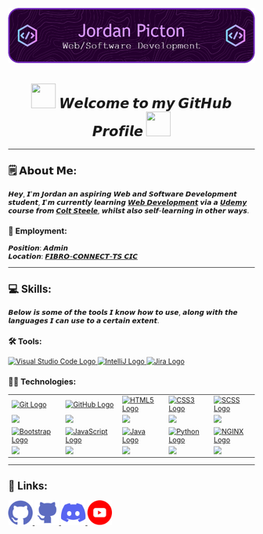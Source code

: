 <!-- Heading Image -->
<div align="center">
  <img src="images/github-header-image.png">
</div>

<!-- Welcome Section -->

<h1 align="center">
  <img width="50" height="50" src="https://media.giphy.com/media/v1.Y2lkPTc5MGI3NjExeGp5a2ZuM3Q5NmdhNGp1aTd4dXBjOWJya2FweTBnb2V0cDFvOXBtdyZlcD12MV9pbnRlcm5hbF9naWZfYnlfaWQmY3Q9cw/WFZvB7VIXBgiz3oDXE/giphy.gif">
    𝙒𝙚𝙡𝙘𝙤𝙢𝙚 𝙩𝙤 𝙢𝙮 𝙂𝙞𝙩𝙃𝙪𝙗 𝙋𝙧𝙤𝙛𝙞𝙡𝙚
  <img width="50" height="50" src="https://media.giphy.com/media/v1.Y2lkPTc5MGI3NjExeGp5a2ZuM3Q5NmdhNGp1aTd4dXBjOWJya2FweTBnb2V0cDFvOXBtdyZlcD12MV9pbnRlcm5hbF9naWZfYnlfaWQmY3Q9cw/WFZvB7VIXBgiz3oDXE/giphy.gif">
</h1>
<hr />

<!-- About Me  Font used = Maths Sans Italic Bold-->

## 🗒️ 𝗔𝗯𝗼𝘂𝘁 𝗠𝗲:
𝙃𝙚𝙮, 𝙄'𝙢 𝙅𝙤𝙧𝙙𝙖𝙣 𝙖𝙣 𝙖𝙨𝙥𝙞𝙧𝙞𝙣𝙜 𝙒𝙚𝙗 𝙖𝙣𝙙 𝙎𝙤𝙛𝙩𝙬𝙖𝙧𝙚 𝘿𝙚𝙫𝙚𝙡𝙤𝙥𝙢𝙚𝙣𝙩 𝙨𝙩𝙪𝙙𝙚𝙣𝙩, 𝙄'𝙢 𝙘𝙪𝙧𝙧𝙚𝙣𝙩𝙡𝙮 𝙡𝙚𝙖𝙧𝙣𝙞𝙣𝙜 <a href="https://www.udemy.com/course/the-web-developer-bootcamp/?couponCode=ST14MT32124">𝙒𝙚𝙗 𝘿𝙚𝙫𝙚𝙡𝙤𝙥𝙢𝙚𝙣𝙩</a> 𝙫𝙞𝙖 𝙖 <a href="https://www.udemy.com">𝙐𝙙𝙚𝙢𝙮</a> 𝙘𝙤𝙪𝙧𝙨𝙚 𝙛𝙧𝙤𝙢 <a href="https://www.udemy.com/user/coltsteele/">𝘾𝙤𝙡𝙩 𝙎𝙩𝙚𝙚𝙡𝙚</a>, 𝙬𝙝𝙞𝙡𝙨𝙩 𝙖𝙡𝙨𝙤 𝙨𝙚𝙡𝙛-𝙡𝙚𝙖𝙧𝙣𝙞𝙣𝙜 𝙞𝙣 𝙤𝙩𝙝𝙚𝙧 𝙬𝙖𝙮𝙨.

### :office: Employment:
𝙋𝙤𝙨𝙞𝙩𝙞𝙤𝙣: 𝘼𝙙𝙢𝙞𝙣
<br />
𝙇𝙤𝙘𝙖𝙩𝙞𝙤𝙣: <a href="https://fibroconnect.co.uk">𝙁𝙄𝘽𝙍𝙊-𝘾𝙊𝙉𝙉𝙀𝘾𝙏-𝙏𝙎 𝘾𝙄𝘾</a>
<hr />

## :computer: Skills:
𝘽𝙚𝙡𝙤𝙬 𝙞𝙨 𝙨𝙤𝙢𝙚 𝙤𝙛 𝙩𝙝𝙚 𝙩𝙤𝙤𝙡𝙨 𝙄 𝙠𝙣𝙤𝙬 𝙝𝙤𝙬 𝙩𝙤 𝙪𝙨𝙚, 𝙖𝙡𝙤𝙣𝙜 𝙬𝙞𝙩𝙝 𝙩𝙝𝙚 𝙡𝙖𝙣𝙜𝙪𝙖𝙜𝙚𝙨 𝙄 𝙘𝙖𝙣 𝙪𝙨𝙚 𝙩𝙤 𝙖 𝙘𝙚𝙧𝙩𝙖𝙞𝙣 𝙚𝙭𝙩𝙚𝙣𝙩.

### :hammer_and_wrench: Tools:
  <a href="https://code.visualstudio.com">
    <img width="50" alt="Visual Studio Code Logo" src="https://user-images.githubusercontent.com/25181517/192108891-d86b6220-e232-423a-bf5f-90903e6887c3.png">
  </a>
  <a href="https://www.jetbrains.com/idea/">
    <img width="50" alt="IntelliJ Logo" src="https://user-images.githubusercontent.com/25181517/192108890-200809d1-439c-4e23-90d3-b090cf9a4eea.png">
  </a>
  <a href="https://www.atlassian.com/software/jira">
    <img width="50" alt="Jira Logo" src="https://user-images.githubusercontent.com/25181517/183912952-83784e94-629d-4c34-a961-ae2ae795b662.png">
  </a>

### 👨‍💻 Technologies:
<table>
  <tr>
    <td>
       <a href="https://git-scm.com">
         <img id="Git" width="100" alt="Git Logo" src="https://user-images.githubusercontent.com/25181517/192108372-f71d70ac-7ae6-4c0d-8395-51d8870c2ef0.png">
      </a>
    </td>
    <td>
      <a href="https://github.com">
        <img id="GitHub" width="100" alt="GitHub Logo" src="https://user-images.githubusercontent.com/25181517/192108374-8da61ba1-99ec-41d7-80b8-fb2f7c0a4948.png">
      </a>
    </td>
    <td>
      <a href="https://html.com/html5/">
        <img id="HTML5" width="100" alt="HTML5 Logo" src="https://user-images.githubusercontent.com/25181517/192158954-f88b5814-d510-4564-b285-dff7d6400dad.png">
      </a>
    </td>
    <td>
      <a href="https://css3.com">
        <img id="CSS3" width="100" alt="CSS3 Logo" src="https://user-images.githubusercontent.com/25181517/183898674-75a4a1b1-f960-4ea9-abcb-637170a00a75.png">
      </a>
    </td>
    <td>
      <a href="https://sass-lang.com">
        <img id="SCSS" width="100" alt="SCSS Logo" src="https://user-images.githubusercontent.com/25181517/192158956-48192682-23d5-4bfc-9dfb-6511ade346bc.png">
      </a>
    </td>
  </tr>
  <tr>
    <td>
      <img id="Git" width="100" src="https://geps.dev/progress/2">
    </td>
    <td>
      <img id="GitHub" width="100" src="https://geps.dev/progress/5">
    </td>
    <td>
      <img id="HTML5" width="100" src="https://geps.dev/progress/75">
    </td>
    <td>
      <img id="CSS3" width="100" src="https://geps.dev/progress/25">
    </td>
    <td>
      <img id="SCSS" width="100" src="https://geps.dev/progress/15">
    </td>
  </tr>
  <tr>
    <td>
      <a href="https://getbootstrap.com">
        <img id="Bootstrap" width="100" alt="Bootstrap Logo" src="https://user-images.githubusercontent.com/25181517/183898054-b3d693d4-dafb-4808-a509-bab54cf5de34.png">
     </a>
    </td>
    <td>
      <a href="https://www.javascript.com">
        <img id="JavaScript" width="100" alt="JavaScript Logo" src="https://user-images.githubusercontent.com/25181517/117447155-6a868a00-af3d-11eb-9cfe-245df15c9f3f.png">
      </a>
    </td>
    <td>
      <a href="https://www.java.com/en/">
        <img id="Java" width="100" alt="Java Logo" src="https://user-images.githubusercontent.com/25181517/117201156-9a724800-adec-11eb-9a9d-3cd0f67da4bc.png">
      </a>
    </td>
    <td>
      <a href="https://www.python.org">
         <img id="Python" width="100" alt="Python Logo" src="https://user-images.githubusercontent.com/25181517/183423507-c056a6f9-1ba8-4312-a350-19bcbc5a8697.png">
       </a>
    </td>
    <td>
      <a href="https://www.nginx.com">
        <img id="NGINX" width="100" alt="NGINX Logo" src="https://user-images.githubusercontent.com/25181517/183345125-9a7cd2e6-6ad6-436f-8490-44c903bef84c.png">
     </a>
    </td>
  </tr>
  <tr>
    <td>
      <img id="Bootstrap" width="100" src="https://geps.dev/progress/70">
    </td>
    <td>
      <img id="JavaScript" width="100" src="https://geps.dev/progress/10">
    </td>
    <td>
      <img id="Java" width="100" src="https://geps.dev/progress/10">
    </td>
    <td>
      <img id="Python" width="100" src="https://geps.dev/progress/5">
    </td>
    <td>
      <img id="NGINX" width="100" src="https://geps.dev/progress/1">
    </td>
  </tr>
</table>
<hr />

## :link: Links:
  <a href="https://github.com/JordanPicton">
    <img id="GitHub" alt="" width="50" src="images/icons/github-main.png">
  </a>
    <a href="https://github.com/JPicton-HCFE">
    <img id="GitHub" alt="" width="50" src="images/icons/github-second.png">
  </a>
  <a href="https://discord.gg/DaCTamGB4j">
    <img id="Discord" alt="" width="50" src="images/icons/discord.png">
  </a>
    <a href="https://www.youtube.com/channel/UCRF-omIWK3pyQylsOyL_76A">
    <img id="YouTube" alt="" width="50" src="images/icons/youtube.png">
  </a>
